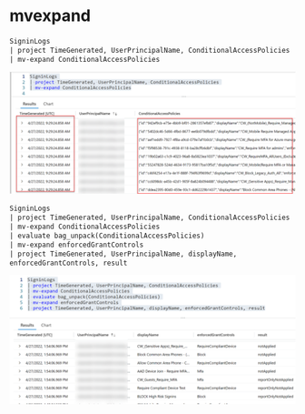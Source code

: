 # mvexpand

```
SigninLogs
| project TimeGenerated, UserPrincipalName, ConditionalAccessPolicies
| mv-expand ConditionalAccessPolicies
```

![](<../../.gitbook/assets/image (19).png>)

```
SigninLogs
| project TimeGenerated, UserPrincipalName, ConditionalAccessPolicies
| mv-expand ConditionalAccessPolicies
| evaluate bag_unpack(ConditionalAccessPolicies)
| mv-expand enforcedGrantControls
| project TimeGenerated, UserPrincipalName, displayName, enforcedGrantControls, result
```

![](<../../.gitbook/assets/image (7).png>)
